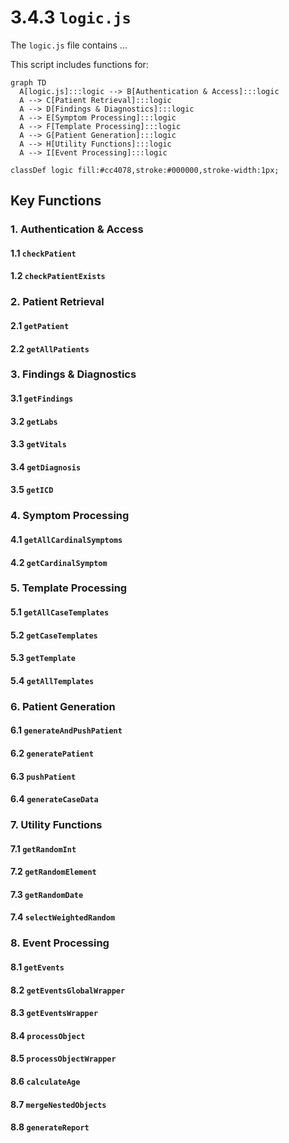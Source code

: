 # 3.4.3 `logic.js`

The `logic.js` file contains ...

This script includes functions for:


```mermaid
graph TD
  A[logic.js]:::logic --> B[Authentication & Access]:::logic
  A --> C[Patient Retrieval]:::logic
  A --> D[Findings & Diagnostics]:::logic
  A --> E[Symptom Processing]:::logic
  A --> F[Template Processing]:::logic
  A --> G[Patient Generation]:::logic
  A --> H[Utility Functions]:::logic
  A --> I[Event Processing]:::logic

classDef logic fill:#cc4078,stroke:#000000,stroke-width:1px;
```

## Key Functions

### 1. Authentication & Access 
#### 1.1 `checkPatient`  
#### 1.2 `checkPatientExists`  

### 2. Patient Retrieval
#### 2.1 `getPatient`  
#### 2.2 `getAllPatients`  

### 3. Findings & Diagnostics  
#### 3.1 `getFindings`  
#### 3.2 `getLabs`  
#### 3.3 `getVitals`  
#### 3.4 `getDiagnosis`  
#### 3.5 `getICD`  

### 4. Symptom Processing
#### 4.1 `getAllCardinalSymptoms`  
#### 4.2 `getCardinalSymptom`  

### 5. Template Processing
#### 5.1 `getAllCaseTemplates`  
#### 5.2 `getCaseTemplates`  
#### 5.3 `getTemplate`  
#### 5.4 `getAllTemplates`  

### 6. Patient Generation  
#### 6.1 `generateAndPushPatient`  
#### 6.2 `generatePatient`  
#### 6.3 `pushPatient`  
#### 6.4 `generateCaseData` 

### 7. Utility Functions
#### 7.1 `getRandomInt`  
#### 7.2 `getRandomElement`  
#### 7.3 `getRandomDate`  
#### 7.4 `selectWeightedRandom`  

### 8. Event Processing  
#### 8.1 `getEvents`  
#### 8.2 `getEventsGlobalWrapper`  
#### 8.3 `getEventsWrapper`  
#### 8.4 `processObject`  
#### 8.5 `processObjectWrapper`  
#### 8.6 `calculateAge`  
#### 8.7 `mergeNestedObjects`  
#### 8.8 `generateReport`
